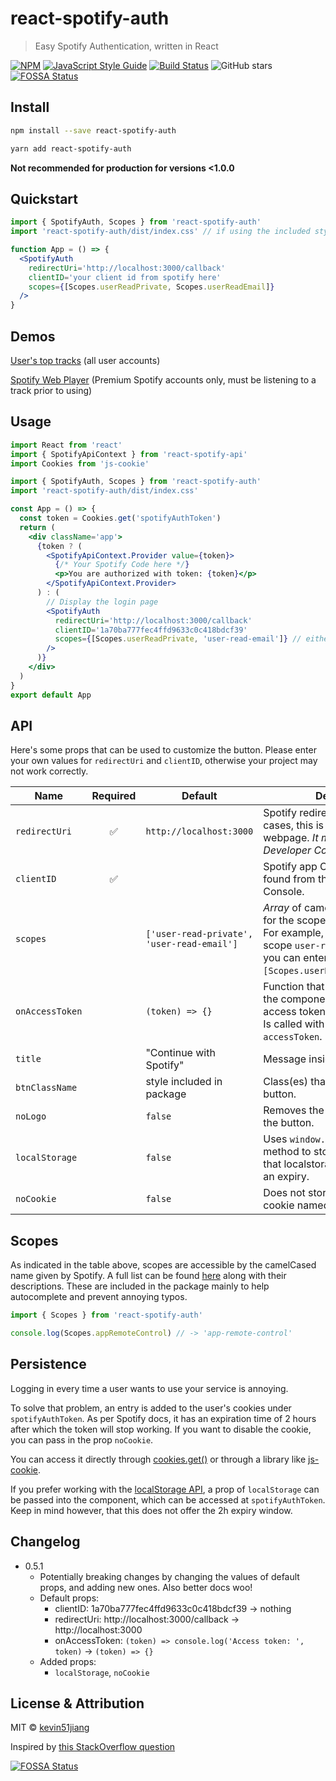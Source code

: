 # react-spotify-auth

> Easy Spotify Authentication, written in React

[![NPM](https://img.shields.io/npm/v/react-spotify-auth.svg)](https://www.npmjs.com/package/react-spotify-auth) [![JavaScript Style Guide](https://img.shields.io/badge/code_style-standard-brightgreen.svg)](https://standardjs.com) [![Build Status](https://travis-ci.org/kevin51jiang/react-spotify-auth.svg?branch=master)](https://travis-ci.org/kevin51jiang/react-spotify-auth) ![GitHub stars](https://img.shields.io/github/stars/kevin51jiang/react-spotify-auth?style=social)
[![FOSSA Status](https://app.fossa.com/api/projects/git%2Bgithub.com%2Fkevin51jiang%2Freact-spotify-auth.svg?type=shield)](https://app.fossa.com/projects/git%2Bgithub.com%2Fkevin51jiang%2Freact-spotify-auth?ref=badge_shield)

## Install

```bash
npm install --save react-spotify-auth
```

```bash
yarn add react-spotify-auth
```

**Not recommended for production for versions <1.0.0**

## Quickstart

```jsx
import { SpotifyAuth, Scopes } from 'react-spotify-auth'
import 'react-spotify-auth/dist/index.css' // if using the included styles

function App = () => {
  <SpotifyAuth
    redirectUri='http://localhost:3000/callback'
    clientID='your client id from spotify here'
    scopes={[Scopes.userReadPrivate, Scopes.userReadEmail]}
  />
}
```

## Demos

[User's top tracks](http://kevinjiang.ca/react-spotify-auth/) (all user accounts)

[Spotify Web Player](https://kevinjiang.ca/Spotify-Web-Player/) (Premium Spotify accounts only, must be listening to a track prior to using)

## Usage

```jsx
import React from 'react'
import { SpotifyApiContext } from 'react-spotify-api'
import Cookies from 'js-cookie'

import { SpotifyAuth, Scopes } from 'react-spotify-auth'
import 'react-spotify-auth/dist/index.css'

const App = () => {
  const token = Cookies.get('spotifyAuthToken')
  return (
    <div className='app'>
      {token ? (
        <SpotifyApiContext.Provider value={token}>
          {/* Your Spotify Code here */}
          <p>You are authorized with token: {token}</p>
        </SpotifyApiContext.Provider>
      ) : (
        // Display the login page
        <SpotifyAuth
          redirectUri='http://localhost:3000/callback'
          clientID='1a70ba777fec4ffd9633c0c418bdcf39'
          scopes={[Scopes.userReadPrivate, 'user-read-email']} // either style will work
        />
      )}
    </div>
  )
}
export default App
```

## API

Here's some props that can be used to customize the button. Please enter your own values for `redirectUri` and `clientID`, otherwise your project may not work correctly.

| Name            | Required | Default                                    | Description                                                                                                                                                                           |
| --------------- | :------: | ------------------------------------------ | ------------------------------------------------------------------------------------------------------------------------------------------------------------------------------------- |
| `redirectUri`   |    ✅    | `http://localhost:3000`                    | Spotify redirect URI. In most cases, this is the URL of your webpage. _It must be set in your Developer Console_.                                                                     |
| `clientID`      |    ✅    |                                            | Spotify app Client ID. Can be found from the Spotify Developer Console.                                                                                                               |
| `scopes`        |          | `['user-read-private', 'user-read-email']` | _Array_ of camelCased equivalent for the scopes you are requesting. For example, if you wanted the scope `user-read-recently-played` you can enter `[Scopes.userReadRecentlyPlayed]`. |
| `onAccessToken` |          | `(token) => {}`                            | Function that gets triggered when the component recognizes an access token after an auth grant. Is called with the parameter `accessToken`.                                           |
| `title`         |          | "Continue with Spotify"                    | Message inside the button.                                                                                                                                                            |
| `btnClassName`  |          | style included in package                  | Class(es) that is given to the button.                                                                                                                                                |
| `noLogo`        |          | `false`                                    | Removes the Spotify logo from the button.                                                                                                                                             |
| `localStorage`  |          | `false`                                    | Uses `window.localStorage` as a method to store the token. Note that localstorage does not have an expiry.                                                                            |
| `noCookie`      |          | `false`                                    | Does not store the auth token in a cookie named `SpotifyAuth`                                                                                                                         |

## Scopes

As indicated in the table above, scopes are accessible by the camelCased name given by Spotify. A full list can be found [here](https://developer.spotify.com/documentation/general/guides/scopes/) along with their descriptions. These are included in the package mainly to help autocomplete and prevent annoying typos.

```jsx
import { Scopes } from 'react-spotify-auth'

console.log(Scopes.appRemoteControl) // -> 'app-remote-control'
```

## Persistence

Logging in every time a user wants to use your service is annoying.

To solve that problem, an entry is added to the user's cookies under `spotifyAuthToken`. As per Spotify docs, it has an expiration time of 2 hours after which the token will stop working. If you want to disable the cookie, you can pass in the prop `noCookie`.

You can access it directly through [cookies.get()](https://developer.mozilla.org/en-US/docs/Mozilla/Add-ons/WebExtensions/API/cookies/get) or through a library like [js-cookie](https://www.npmjs.com/package/js-cookie).

If you prefer working with the [localStorage API](https://developer.mozilla.org/en-US/docs/Web/API/Window/localStorage), a prop of `localStorage` can be passed into the component, which can be accessed at `spotifyAuthToken`. Keep in mind however, that this does not offer the 2h expiry window.

## Changelog

- 0.5.1
  - Potentially breaking changes by changing the values of default props, and adding new ones. Also better docs woo!
  - Default props:
    - clientID: 1a70ba777fec4ffd9633c0c418bdcf39 -> nothing
    - redirectUri: http://localhost:3000/callback -> http://localhost:3000
    - onAccessToken: `(token) => console.log('Access token: ', token)` -> `(token) => {}`
  - Added props:
    - `localStorage`, `noCookie`

## License & Attribution

MIT © [kevin51jiang](https://github.com/kevin51jiang)

Inspired by [this StackOverflow question](https://stackoverflow.com/questions/58964265/spotify-implicit-grant-flow-with-react-user-login)


[![FOSSA Status](https://app.fossa.com/api/projects/git%2Bgithub.com%2Fkevin51jiang%2Freact-spotify-auth.svg?type=large)](https://app.fossa.com/projects/git%2Bgithub.com%2Fkevin51jiang%2Freact-spotify-auth?ref=badge_large)